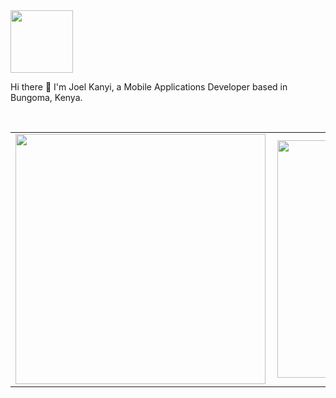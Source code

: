 <img src="https://github.com/JoelKanyi/JoelKanyi/blob/master/Digital__Design_110-512.png" width="100"/>

Hi there 👋 I'm Joel Kanyi, a Mobile Applications Developer based in Bungoma, Kenya.

<br>

<center>
  <table>
    <tr>
        <td><img width="400px" align="left" src="https://github-readme-stats.vercel.app/api?username=JoelKanyi&count_private=true&show_icons=true&theme=dark&layout=compact" /></td>
        <td><img width="380px" align="left" src="https://github-readme-stats.vercel.app/api/top-langs/?username=JoelKanyi&hide=html&layout=compact&theme=dark" /></td>      
    </tr>   
  </table>
</center>
